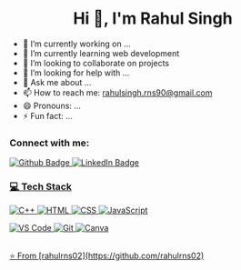 <h1 align="center">Hi 👋, I'm Rahul Singh</h1>

- 🔭 I’m currently working on ...
- 🌱 I’m currently learning web development 
- 👯 I’m looking to collaborate on projects 
- 🤔 I’m looking for help with ...
- 💬 Ask me about ...
- 📫 How to reach me: rahulsingh.rns90@gmail.com 
- 😄 Pronouns: ...
- ⚡ Fun fact: ...
<!--
**rahulrns02/rahulrns02** is a ✨ _special_ ✨ repository because its `README.md` (this file) appears on your GitHub profile.
-->
### Connect with me:
<div id="badges">
  <a href="https://github.com/rahulrns02">
    <img src="https://img.shields.io/badge/Github-white?style=for-the-badge&logo=Github&logoColor=black" alt="Github Badge"/>
  </a>
   <a href="https://www.linkedin.com/in/rahul-singh-707273302">
    <img src="https://img.shields.io/badge/linkedin-purple?style=for-the-badge&logo=linkedin&logoColor=white" alt="LinkedIn Badge"/>
     
### 💻 Tech Stack

![C++](https://img.shields.io/badge/C++-00599C?style=for-the-badge&logo=cplusplus&logoColor=white)
![HTML](https://img.shields.io/badge/HTML5-E34F26?style=for-the-badge&logo=html5&logoColor=white)
![CSS](https://img.shields.io/badge/CSS3-1572B6?style=for-the-badge&logo=css3&logoColor=white)
![JavaScript](https://img.shields.io/badge/JavaScript-F7DF1E?style=for-the-badge&logo=javascript&logoColor=black)

![VS Code](https://img.shields.io/badge/VS%20Code-007ACC?style=for-the-badge&logo=visual-studio-code&logoColor=white)
![Git](https://img.shields.io/badge/Git-F05032?style=for-the-badge&logo=git&logoColor=white)
![Canva](https://img.shields.io/badge/Canva-00C4CC?style=for-the-badge&logo=canva&logoColor=white)




<br>
⭐️ From [rahulrns02](https://github.com/rahulrns02)
